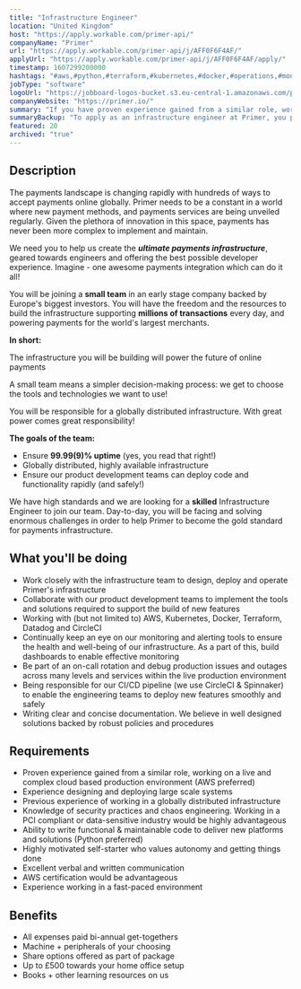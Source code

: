 ```yaml
---
title: "Infrastructure Engineer"
location: "United Kingdom"
host: "https://apply.workable.com/primer-api/"
companyName: "Primer"
url: "https://apply.workable.com/primer-api/j/AFF0F6F4AF/"
applyUrl: "https://apply.workable.com/primer-api/j/AFF0F6F4AF/apply/"
timestamp: 1607299200000
hashtags: "#aws,#python,#terraform,#kubernetes,#docker,#operations,#monitoring,#office"
jobType: "software"
logoUrl: "https://jobboard-logos-bucket.s3.eu-central-1.amazonaws.com/primer"
companyWebsite: "https://primer.io/"
summary: "If you have proven experience gained from a similar role, working on a live and complex cloud based production environment, consider applying to Primer's job post for a new infrastructure engineer."
summaryBackup: "To apply as an infrastructure engineer at Primer, you preferably need to have some knowledge of: #aws, #ui/ux, #python."
featured: 20
archived: "true"
---
```


## Description

The payments landscape is changing rapidly with hundreds of ways to accept payments online globally. Primer needs to be a constant in a world where new payment methods, and payments services are being unveiled regularly. Given the plethora of innovation in this space, payments has never been more complex to implement and maintain.

We need you to help us create the **_ultimate payments infrastructure_**, geared towards engineers and offering the best possible developer experience. Imagine - one awesome payments integration which can do it all!

You will be joining a **small team** in an early stage company backed by Europe's biggest investors. You will have the freedom and the resources to build the infrastructure supporting **millions of transactions** every day, and powering payments for the world's largest merchants.

**In short:**

The infrastructure you will be building will power the future of online payments

A small team means a simpler decision-making process: we get to choose the tools and technologies we want to use!

You will be responsible for a globally distributed infrastructure. With great power comes great responsibility!

**The goals of the team:**

*   Ensure **99.99(9)% uptime** (yes, you read that right!)
*   Globally distributed, highly available infrastructure
*   Ensure our product development teams can deploy code and functionality rapidly (and safely!)

We have high standards and we are looking for a **skilled** Infrastructure Engineer to join our team. Day-to-day, you will be facing and solving enormous challenges in order to help Primer to become the gold standard for payments infrastructure.

## What you'll be doing

*   Work closely with the infrastructure team to design, deploy and operate Primer's infrastructure
*   Collaborate with our product development teams to implement the tools and solutions required to support the build of new features
*   Working with (but not limited to) AWS, Kubernetes, Docker, Terraform, Datadog and CircleCI
*   Continually keep an eye on our monitoring and alerting tools to ensure the health and well-being of our infrastructure. As a part of this, build dashboards to enable effective monitoring
*   Be part of an on-call rotation and debug production issues and outages across many levels and services within the live production environment
*   Being responsible for our CI/CD pipeline (we use CircleCI & Spinnaker) to enable the engineering teams to deploy new features smoothly and safely
*   Writing clear and concise documentation. We believe in well designed solutions backed by robust policies and procedures

## Requirements

*   Proven experience gained from a similar role, working on a live and complex cloud based production environment (AWS preferred)
*   Experience designing and deploying large scale systems
*   Previous experience of working in a globally distributed infrastructure
*   Knowledge of security practices and chaos engineering. Working in a PCI compliant or data-sensitive industry would be highly advantageous
*   Ability to write functional & maintainable code to deliver new platforms and solutions (Python preferred)
*   Highly motivated self-starter who values autonomy and getting things done
*   Excellent verbal and written communication
*   AWS certification would be advantageous
*   Experience working in a fast-paced environment

## Benefits

*   All expenses paid bi-annual get-togethers
*   Machine + peripherals of your choosing
*   Share options offered as part of package
*   Up to £500 towards your home office setup
*   Books + other learning resources on us
